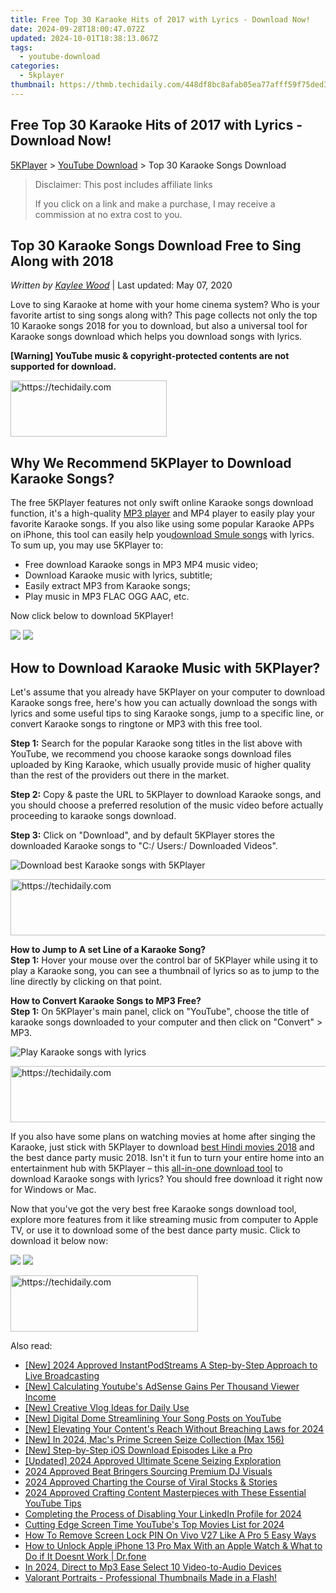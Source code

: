 ```yaml
---
title: Free Top 30 Karaoke Hits of 2017 with Lyrics - Download Now!
date: 2024-09-28T18:00:47.072Z
updated: 2024-10-01T18:38:13.067Z
tags:
  - youtube-download
categories:
  - 5kplayer
thumbnail: https://thmb.techidaily.com/448df8bc8afab05ea77afff59f75ded3f6194317ba1fdcc8fe15ddd6da71b787.jpg
---
```


## Free Top 30 Karaoke Hits of 2017 with Lyrics - Download Now!

[5KPlayer](https://tools.techidaily.com/5kplayer/products/) \> [YouTube Download](https://tools.techidaily.com/5kplayer/youtube-download/) \> Top 30 Karaoke Songs Download

>  Disclaimer: This post includes affiliate links
>
>  If you click on a link and make a purchase, I may receive a commission at no extra cost to you.
>

## Top 30 Karaoke Songs Download Free to Sing Along with 2018

 _Written by [Kaylee Wood](https://www.quora.com/profile/Amanda-Hu-21)_ | Last updated: May 07, 2020 

Love to sing Karaoke at home with your home cinema system? Who is your favorite artist to sing songs along with? This page collects not only the top 10 Karaoke songs 2018 for you to download, but also a universal tool for Karaoke songs download which helps you download songs with lyrics.

**\[Warning\] YouTube music & copyright-protected contents are not supported for download.**

<!-- affiliate ads begin -->
<a href="https://bluettius.sjv.io/c/5597632/2139120/17108" target="_top" id="2139120">
  <img src="//a.impactradius-go.com/display-ad/17108-2139120" border="0" alt="https://techidaily.com" width="250" height="90"/>
</a>
<img height="0" width="0" src="https://bluettius.sjv.io/i/5597632/2139120/17108" style="position:absolute;visibility:hidden;" border="0" />
<!-- affiliate ads end -->

## Why We Recommend 5KPlayer to Download Karaoke Songs?

The free 5KPlayer features not only swift online Karaoke songs download function, it's a high-quality [MP3 player](https://tools.techidaily.com/5kplayer/video-music-player/) and MP4 player to easily play your favorite Karaoke songs. If you also like using some popular Karaoke APPs on iPhone, this tool can easily help you[download Smule songs](https://tools.techidaily.com/5kplayer/iphone-manager/) with lyrics. To sum up, you may use 5KPlayer to:

* Free download Karaoke songs in MP3 MP4 music video;
* Download Karaoke music with lyrics, subtitle;
* Easily extract MP3 from Karaoke songs;
* Play music in MP3 FLAC OGG AAC, etc.

Now click below to download 5KPlayer!

[![](https://www.5kplayer.com/youtube-download/../button/freedownwhitewin.png)](https://tools.techidaily.com/5kplayer/products/) [![](https://www.5kplayer.com/youtube-download/../button/freedownbackmac.png)](https://tools.techidaily.com/5kplayer/products/) 

## How to Download Karaoke Music with 5KPlayer?

Let's assume that you already have 5KPlayer on your computer to download Karaoke songs free, here's how you can actually download the songs with lyrics and some useful tips to sing Karaoke songs, jump to a specific line, or convert Karaoke songs to ringtone or MP3 with this free tool.

**Step 1:** Search for the popular Karaoke song titles in the list above with YouTube, we recommend you choose karaoke songs download files uploaded by King Karaoke, which usually provide music of higher quality than the rest of the providers out there in the market.

**Step 2:** Copy & paste the URL to 5KPlayer to download Karaoke songs, and you should choose a preferred resolution of the music video before actually proceeding to karaoke songs download. 

**Step 3:** Click on "Download", and by default 5KPlayer stores the downloaded Karaoke songs to "C:/ Users:/ Downloaded Videos". 

![Download best Karaoke songs with 5KPlayer](https://www.5kplayer.com/youtube-download/img/download-karaoke-songs-5kplayer.jpg)

<!-- affiliate ads begin -->
<a href="https://appsumo.8odi.net/c/5597632/2049364/7443" target="_top" id="2049364">
  <img src="//a.impactradius-go.com/display-ad/7443-2049364" border="0" alt="https://techidaily.com" width="728" height="90"/>
</a>
<img height="0" width="0" src="https://appsumo.8odi.net/i/5597632/2049364/7443" style="position:absolute;visibility:hidden;" border="0" />
<!-- affiliate ads end -->

**How to Jump to A set Line of a Karaoke Song?**  
**Step 1:** Hover your mouse over the control bar of 5KPlayer while using it to play a Karaoke song, you can see a thumbnail of lyrics so as to jump to the line directly by clicking on that point.

**How to Convert Karaoke Songs to MP3 Free?**  
**Step 1:** On 5KPlayer's main panel, click on "YouTube", choose the title of karaoke songs downloaded to your computer and then click on "Convert" > MP3.

![Play Karaoke songs with lyrics](https://www.5kplayer.com/youtube-download/img/play-karaoke-songs-5kplayer.jpg)

<!-- affiliate ads begin -->
<a href="https://unicoeye.pxf.io/c/5597632/2134490/18498" target="_top" id="2134490">
  <img src="//a.impactradius-go.com/display-ad/18498-2134490" border="0" alt="https://techidaily.com" width="728" height="90"/>
</a>
<img height="0" width="0" src="https://unicoeye.pxf.io/i/5597632/2134490/18498" style="position:absolute;visibility:hidden;" border="0" />
<!-- affiliate ads end -->

If you also have some plans on watching movies at home after singing the Karaoke, just stick with 5KPlayer to download [best Hindi movies 2018](https://tools.techidaily.com/5kplayer/youtube-download/) and the best dance party music 2018\. Isn't it fun to turn your entire home into an entertainment hub with 5KPlayer – this [all-in-one download tool](https://tools.techidaily.com/5kplayer/youtube-download/) to download Karaoke songs with lyrics? You should free download it right now for Windows or Mac.

Now that you've got the very best free Karaoke songs download tool, explore more features from it like streaming music from computer to Apple TV, or use it to download some of the best dance party music. Click to download it below now:

[![](https://www.5kplayer.com/youtube-download/../button/freedownwhitewin.png)](https://tools.techidaily.com/5kplayer/products/) [![](https://www.5kplayer.com/youtube-download/../button/freedownbackmac.png)](https://tools.techidaily.com/5kplayer/products/)

<!-- affiliate ads begin -->
<a href="https://aligracehair.sjv.io/c/5597632/1880972/19272" target="_top" id="1880972">
  <img src="//a.impactradius-go.com/display-ad/19272-1880972" border="0" alt="https://techidaily.com" width="300" height="90"/>
</a>
<img height="0" width="0" src="https://aligracehair.sjv.io/i/5597632/1880972/19272" style="position:absolute;visibility:hidden;" border="0" />
<!-- affiliate ads end -->

<ins class="adsbygoogle"
     style="display:block"
     data-ad-format="autorelaxed"
     data-ad-client="ca-pub-7571918770474297"
     data-ad-slot="1223367746"></ins>

<ins class="adsbygoogle"
     style="display:block"
     data-ad-client="ca-pub-7571918770474297"
     data-ad-slot="8358498916"
     data-ad-format="auto"
     data-full-width-responsive="true"></ins>

<span class="atpl-alsoreadstyle">Also read:</span>
<div><ul>
<li><a href="https://fox-hovers.techidaily.com/new-2024-approved-instantpodstreams-a-step-by-step-approach-to-live-broadcasting/"><u>[New] 2024 Approved InstantPodStreams A Step-by-Step Approach to Live Broadcasting</u></a></li>
<li><a href="https://youtube-video-recordings.techidaily.com/new-calculating-youtubes-adsense-gains-per-thousand-viewer-income/"><u>[New] Calculating Youtube's AdSense Gains Per Thousand Viewer Income</u></a></li>
<li><a href="https://youtube-video-recordings.techidaily.com/new-creative-vlog-ideas-for-daily-use/"><u>[New] Creative Vlog Ideas for Daily Use</u></a></li>
<li><a href="https://youtube-video-recordings.techidaily.com/new-digital-dome-streamlining-your-song-posts-on-youtube/"><u>[New] Digital Dome Streamlining Your Song Posts on YouTube</u></a></li>
<li><a href="https://youtube-lab.techidaily.com/levating-your-contents-reach-without-breaching-laws-for-2024/"><u>[New] Elevating Your Content's Reach Without Breaching Laws for 2024</u></a></li>
<li><a href="https://screen-sharing-recording.techidaily.com/new-in-2024-macs-prime-screen-seize-collection-max-156/"><u>[New] In 2024, Mac's Prime Screen Seize Collection (Max 156)</u></a></li>
<li><a href="https://extra-support.techidaily.com/new-step-by-step-ios-download-episodes-like-a-pro/"><u>[New] Step-by-Step iOS Download Episodes Like a Pro</u></a></li>
<li><a href="https://visual-screen-recording.techidaily.com/updated-2024-approved-ultimate-scene-seizing-exploration/"><u>[Updated] 2024 Approved Ultimate Scene Seizing Exploration</u></a></li>
<li><a href="https://youtube-video-recordings.techidaily.com/2024-approved-beat-bringers-sourcing-premium-dj-visuals/"><u>2024 Approved Beat Bringers Sourcing Premium DJ Visuals</u></a></li>
<li><a href="https://extra-tips.techidaily.com/2024-approved-charting-the-course-of-viral-stocks-and-stories/"><u>2024 Approved Charting the Course of Viral Stocks & Stories</u></a></li>
<li><a href="https://youtube-video-recordings.techidaily.com/2024-approved-crafting-content-masterpieces-with-these-essential-youtube-tips/"><u>2024 Approved Crafting Content Masterpieces with These Essential YouTube Tips</u></a></li>
<li><a href="https://extra-tips.techidaily.com/completing-the-process-of-disabling-your-linkedin-profile-for-2024/"><u>Completing the Process of Disabling Your LinkedIn Profile for 2024</u></a></li>
<li><a href="https://youtube-video-recordings.techidaily.com/cutting-edge-screen-time-youtubes-top-movies-list-for-2024/"><u>Cutting Edge Screen Time YouTube's Top Movies List for 2024</u></a></li>
<li><a href="https://android-unlock.techidaily.com/how-to-remove-screen-lock-pin-on-vivo-v27-like-a-pro-5-easy-ways-by-drfone-android/"><u>How To Remove Screen Lock PIN On Vivo V27 Like A Pro 5 Easy Ways</u></a></li>
<li><a href="https://iphone-unlock.techidaily.com/how-to-unlock-apple-iphone-13-pro-max-with-an-apple-watch-and-what-to-do-if-it-doesnt-work-drfone-by-drfone-ios/"><u>How to Unlock Apple iPhone 13 Pro Max With an Apple Watch & What to Do if It Doesnt Work | Dr.fone</u></a></li>
<li><a href="https://youtube-video-recordings.techidaily.com/in-2024-direct-to-mp3-ease-select-10-video-to-audio-devices/"><u>In 2024, Direct to Mp3 Ease Select 10 Video-to-Audio Devices</u></a></li>
<li><a href="https://youtube-video-recordings.techidaily.com/1716463616570-valorant-portraits-professional-thumbnails-made-in-a-flash/"><u>Valorant Portraits - Professional Thumbnails Made in a Flash!</u></a></li>
</ul></div>

